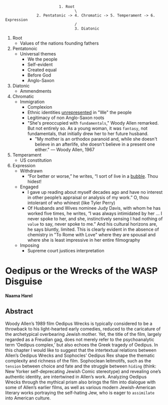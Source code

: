                             1. Root
                                   \
                  2. Pentatonic -> 4. Chromatic -> 5. Temperament -> 6. Expression
                                   /
                                   3. Diatonic


1. Root
   - Values of the nations founding fathers
2. Pentatonoic
   - Universal themes
      - We the people
      - Self-evident
      - Created equal
      - Before God
      - Anglo-Saxon
3. Diatonic
   - Ammendments
4. Chromatic
   - Immigration
      - Complexion
      - Ethnic identities [unrepresented](https://archive.nytimes.com/www.nytimes.com/books/first/m/meade-woody.html?simple=True) in "We" the people
      - Legitimacy of non Anglo-Saxon roots
      - "She's preoccupied with `fundamentals`," Woody Allen remarked. But not entirely so. As a young woman, it was `fantasy`, not fundamentals, that initially drew her to her future husband.
         - "My mother is an orthodox paranoid and, while she doesn't believe in an
afterlife, she doesn't believe in a present one either." — Woody Allen, 1967 
5. Temperament
   - US constitution
6. Expression
   - Withdrawn
      - “For better or worse,” he writes, “I sort of live in a [bubble](https://www.vulture.com/2020/04/woody-allen-apropos-of-nothing-review.html). Thou hidest!
   - Engaged
      - I gave up reading about myself decades ago and have no interest in other people’s appraisal or analysis of my work.” O, thou intolerant of who whinest (like Tyler Perry)
      - Of Husbands and Wives nominee Judy Davis, with whom he has worked five times, he writes, “I was always intimidated by her … I never spoke to her, and she, instinctively sensing I had nothing of `value` to say, never spoke to me.” And his cultural horizons are, he says bluntly, limited. This is clearly evident in the absence of chemistry in "To Rome with Love" where they are spousal and where she is least impressive in her entire filmography
   - Imposing
      - Supreme court justices interpretation

     
# Oedipus or the Wrecks of the WASP Disguise

#### Naama Harel 

## Abstract

Woody Allen’s 1989 film Oedipus Wrecks is typically considered to be a throwback to his light-hearted early comedies, reduced to the caricature of the archetypical overbearing Jewish mother. Yet, the title of the film, largely regarded as a Freudian gag, does not merely refer to the psychoanalytic term ‘Oedipus complex,’ but also echoes the Greek tragedy of Oedipus. In this chapter I would like to suggest that the intertextual relations between Allen’s Oedipus Wrecks and Sophocles’ Oedipus Rex shape the thematic complexity and richness of the film. Sophoclean leitmotifs, such as the `tension` between choice and fate and the struggle between `hiding` (think: New Yorker self-deprecating Jewish Comic stereotype) and revealing one’s authentic identity, are intertwined in Allen’s work. Analyzing Oedipus Wrecks through the mythical prism also brings the film into dialogue with some of Allen’s earlier films, as well as various modern Jewish-American literary works portraying the self-hating Jew, who is eager to `assimilate` into American culture.
 
